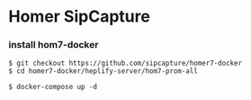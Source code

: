 # Homer SipCapture

### install hom7-docker

```
$ git checkout https://github.com/sipcapture/homer7-docker
$ cd homer7-docker/heplify-server/hom7-prom-all

$ docker-compose up -d

```